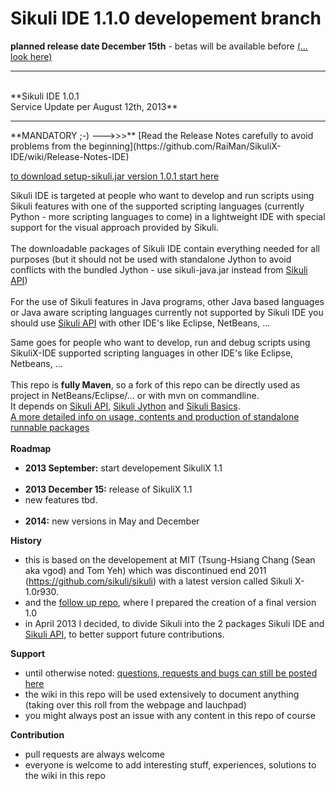 Sikuli IDE 1.1.0 developement branch
===
**planned release date December 15th** - betas will be available before [(... look here)](https://launchpad.net/sikuli/+download)
<hr />
<br />
**Sikuli IDE 1.0.1<br />Service Update per August 12th, 2013**
<hr />
**MANDATORY ;-) --->>>** [Read the Release Notes carefully to avoid problems from the beginning](https://github.com/RaiMan/SikuliX-IDE/wiki/Release-Notes-IDE)

[to download setup-sikuli.jar version 1.0.1 start here](http://www.sikuli.org/download.html)

Sikuli IDE is targeted at people who want to develop and run scripts using Sikuli features with one of the supported scripting languages (currently Python - more scripting languages to come) in a lightweight IDE with special support for the visual approach provided by Sikuli.
<br /><br />
The downloadable packages of Sikuli IDE contain everything needed for all purposes (but it should not be used with standalone Jython to avoid conflicts with the bundled Jython - use sikuli-java.jar instead from [Sikuli API](https://github.com/RaiMan/SikuliX-API))
<br /><br />
For the use of Sikuli features in Java programs, other Java based languages or Java aware scripting languages currently not supported by Sikuli IDE you should use [Sikuli API](https://github.com/RaiMan/SikuliX-API) with other IDE's like Eclipse, NetBeans, ...

Same goes for people who want to develop, run and debug scripts using SikuliX-IDE supported scripting languages in other IDE's like Eclipse, Netbeans, ...
<br /><br />
This repo is **fully Maven**, so a fork of this repo can be directly used as project in NetBeans/Eclipse/... or with mvn on commandline. <br />
It depends on [Sikuli API](https://github.com/RaiMan/SikuliX-API), [Sikuli Jython](https://github.com/RaiMan/SikuliX-Jython) and [Sikuli Basics](https://github.com/RaiMan/SikuliX-Basics).<br />
[A more detailed info on usage, contents and production of standalone runnable packages](https://github.com/RaiMan/SikuliX-API/wiki/Maven-support)
<br /><br />
**Roadmap**
 - **2013 September:** start developement SikuliX 1.1
<br /><br />
 - **2013 December 15:** release of SikuliX 1.1
  - new features tbd.
<br /><br />
 - **2014:** new versions in May and December

**History**
 - this is based on the developement at MIT (Tsung-Hsiang Chang (Sean aka vgod) and Tom Yeh) which was discontinued end 2011 (https://github.com/sikuli/sikuli) with a latest version called Sikuli X-1.0r930.
 - and the [follow up repo](https://github.com/RaiMan/Sikuli12.11), where I prepared the creation of a final version 1.0
 - in April 2013 I decided, to divide Sikuli into the 2 packages Sikuli IDE and [Sikuli API](https://github.com/RaiMan/SikuliX-API), to better support future contributions.

**Support**
 - until otherwise noted: [questions, requests and bugs can still be posted here](https://answers.launchpad.net/sikuli)
 - the wiki in this repo will be used extensively to document anything (taking over this roll from the webpage and lauchpad)
 - you might always post an issue with any content in this repo of course

**Contribution**
 - pull requests are always welcome
 - everyone is welcome to add interesting stuff, experiences, solutions to the wiki in this repo

